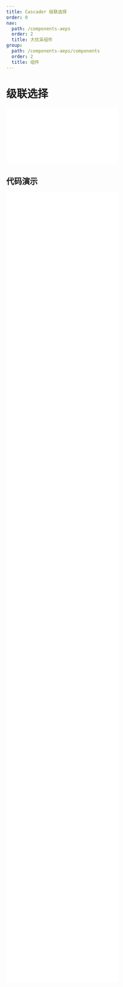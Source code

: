 ```yaml
---
title: Cascader 级联选择
order: 0
nav:
  path: /components-aeps
  order: 2
  title: 大优采组件
group:
  path: /components-aeps/components
  order: 2
  title: 组件
---
```


# 级联选择

<div>
<embed src="@docs-common/cascader/index.md"></embed>
</div>
        
## 代码演示

<Row gutter=8>

  <Col span=12>
    
  <div class="code-box"><embed src="@abiz-rc-aeps/cascader/demo/basic-cascader-aeps.md"></embed></div>
          
  <div class="code-box"><embed src="@abiz-rc-aeps/cascader/demo/custom-trigger-cascader-aeps.md"></embed></div>
          
  <div class="code-box"><embed src="@abiz-rc-aeps/cascader/demo/disabled-option-cascader-aeps.md"></embed></div>
          
  <div class="code-box"><embed src="@abiz-rc-aeps/cascader/demo/size-cascader-aeps.md"></embed></div>
          
  <div class="code-box"><embed src="@abiz-rc-aeps/cascader/demo/search-cascader-aeps.md"></embed></div>
          
  <div class="code-box"><embed src="@abiz-rc-aeps/cascader/demo/fields-name-cascader-aeps.md"></embed></div>
          
  <div class="code-box"><embed src="@abiz-rc-aeps/cascader/demo/custom-dropdown-cascader-aeps.md"></embed></div>
          
  </Col>
          
  <Col span=12>
    
  <div class="code-box"><embed src="@abiz-rc-aeps/cascader/demo/default-value-cascader-aeps.md"></embed></div>
          
  <div class="code-box"><embed src="@abiz-rc-aeps/cascader/demo/hover-cascader-aeps.md"></embed></div>
          
  <div class="code-box"><embed src="@abiz-rc-aeps/cascader/demo/change-on-select-cascader-aeps.md"></embed></div>
          
  <div class="code-box"><embed src="@abiz-rc-aeps/cascader/demo/custom-render-cascader-aeps.md"></embed></div>
          
  <div class="code-box"><embed src="@abiz-rc-aeps/cascader/demo/lazy-cascader-aeps.md"></embed></div>
          
  <div class="code-box"><embed src="@abiz-rc-aeps/cascader/demo/suffix-cascader-aeps.md"></embed></div>
          
  </Col>
          
</Row>
        
<div><embed src="@docs-common/cascader/index-api.md"></embed><div>
